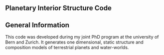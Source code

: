 ## Planetary Interior Structure Code

## General Information

This code was developed during my joint PhD program at the university of Bern and Zurich. It generates one dimensional, static structure and composition models of terrestrial planets and water-worlds.
